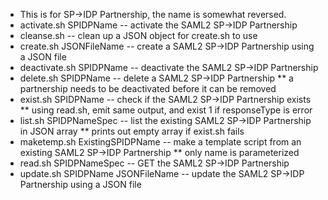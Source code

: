 * This is for SP->IDP Partnership, the name is somewhat reversed.
* activate.sh SPIDPName -- activate the SAML2 SP->IDP Partnership
* cleanse.sh -- clean up a JSON object for create.sh to use
* create.sh JSONFileName -- create a SAML2 SP->IDP Partnership  using a JSON file
* deactivate.sh SPIDPName -- deactivate the SAML2 SP->IDP Partnership
* delete.sh SPIDPName -- delete a SAML2 SP->IDP Partnership
** a partnership needs to be deactivated before it can be removed
* exist.sh SPIDPName -- check if the SAML2 SP->IDP Partnership exists
** using read.sh, emit same output, and exist 1 if responseType is error
* list.sh SPIDPNameSpec -- list the existing SAML2 SP->IDP Partnership in JSON array
** prints out empty array if exist.sh fails
* maketemp.sh ExistingSPIDPName -- make a template script from an existing SAML2 SP->IDP Partnership
** only name is parameterized
* read.sh SPIDPNameSpec  -- GET the SAML2 SP->IDP Partnership
* update.sh SPIDPName JSONFileName -- update the SAML2 SP->IDP Partnership using a JSON file
